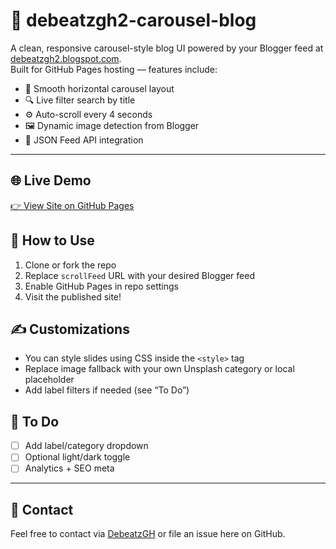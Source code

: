 # 🚀 debeatzgh2-carousel-blog

A clean, responsive carousel-style blog UI powered by your Blogger feed at [debeatzgh2.blogspot.com](https://debeatzgh2.blogspot.com/).  
Built for GitHub Pages hosting — features include:

- 🎡 Smooth horizontal carousel layout
- 🔍 Live filter search by title
- ⚙️ Auto-scroll every 4 seconds
- 🖼️ Dynamic image detection from Blogger
- 📡 JSON Feed API integration

---

## 🌐 Live Demo
[👉 View Site on GitHub Pages](https://your-username.github.io/debeatzgh2-carousel-blog)

## 📄 How to Use
1. Clone or fork the repo
2. Replace `scrollFeed` URL with your desired Blogger feed
3. Enable GitHub Pages in repo settings
4. Visit the published site!

## ✍️ Customizations
- You can style slides using CSS inside the `<style>` tag
- Replace image fallback with your own Unsplash category or local placeholder
- Add label filters if needed (see “To Do”)

## 🔧 To Do
- [ ] Add label/category dropdown
- [ ] Optional light/dark toggle
- [ ] Analytics + SEO meta

---

## 📩 Contact
Feel free to contact via [DebeatzGH](https://debeatzgh2.blogspot.com/) or file an issue here on GitHub.
